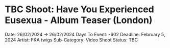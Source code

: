 # TBC Shoot: Have You Experienced Eusexua - Album Teaser (London)

Date: 26/02/2024 → 26/02/2024
Days To Event: -602
Deadline: February 5, 2024
Artist: FKA twigs
Sub-Category: Video Shoot
Status: TBC